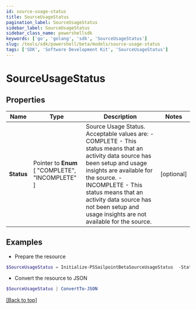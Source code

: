```yaml
---
id: source-usage-status
title: SourceUsageStatus
pagination_label: SourceUsageStatus
sidebar_label: SourceUsageStatus
sidebar_class_name: powershellsdk
keywords: ['go', 'golang', 'sdk', 'SourceUsageStatus'] 
slug: /tools/sdk/powershell/beta/models/source-usage-status
tags: ['SDK', 'Software Development Kit', 'SourceUsageStatus']
---
```



# SourceUsageStatus

## Properties

Name | Type | Description | Notes
------------ | ------------- | ------------- | -------------
**Status** |  Pointer to  **Enum** [  "COMPLETE",    "INCOMPLETE" ] | Source Usage Status. Acceptable values are:   - COMPLETE       - This status means that an activity data source has been setup and usage insights are available for the source.   - INCOMPLETE       - This status means that an activity data source has not been setup and usage insights are not available for the source. | [optional] 

## Examples

- Prepare the resource
```powershell
$SourceUsageStatus = Initialize-PSSailpointBetaSourceUsageStatus  -Status COMPLETE
```

- Convert the resource to JSON
```powershell
$SourceUsageStatus | ConvertTo-JSON
```


[[Back to top]](#) 

